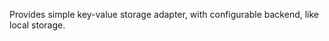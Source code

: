 <!-- @format -->

Provides simple key-value storage adapter, with configurable backend, like local storage.
